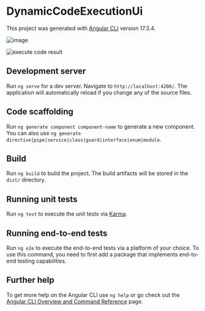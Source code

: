 # DynamicCodeExecutionUi

This project was generated with [Angular CLI](https://github.com/angular/angular-cli) version 17.3.4.

![image](https://github.com/user-attachments/assets/505106d1-3276-43fa-ab0f-0ebf6727640d)

![execute code result](https://github.com/user-attachments/assets/66958cd4-1f1e-42fc-b5f3-dab7f344084e)


## Development server

Run `ng serve` for a dev server. Navigate to `http://localhost:4200/`. The application will automatically reload if you change any of the source files.

## Code scaffolding

Run `ng generate component component-name` to generate a new component. You can also use `ng generate directive|pipe|service|class|guard|interface|enum|module`.

## Build

Run `ng build` to build the project. The build artifacts will be stored in the `dist/` directory.

## Running unit tests

Run `ng test` to execute the unit tests via [Karma](https://karma-runner.github.io).

## Running end-to-end tests

Run `ng e2e` to execute the end-to-end tests via a platform of your choice. To use this command, you need to first add a package that implements end-to-end testing capabilities.

## Further help

To get more help on the Angular CLI use `ng help` or go check out the [Angular CLI Overview and Command Reference](https://angular.io/cli) page.
